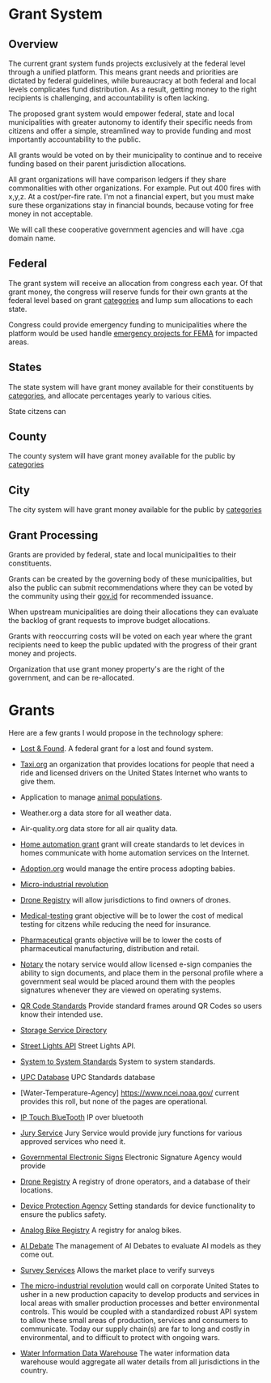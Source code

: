 # Grant System

## Overview

The current grant system funds projects exclusively at the federal level through a unified platform. This means grant needs and priorities are dictated by federal guidelines, while bureaucracy at both federal and local levels complicates fund distribution. As a result, getting money to the right recipients is challenging, and accountability is often lacking.

The proposed grant system would empower federal, state and local municipalities with greater autonomy to identify their specific needs from citizens and offer a simple, streamlined way to provide funding and most importantly accountability to the public.

All grants would be voted on by their municipality to continue and to receive funding based on their parent jurisdiction allocations.

All grant organizations will have comparison ledgers if they share commonalities with other organizations. For example. Put out 400 fires with x,y,z. At a cost/per-fire rate. I'm not a financial expert, but you must make sure these organizations stay in financial bounds, because voting for free money in not acceptable.

We will call these cooperative government agencies and will have .cga domain name.

## Federal

The grant system will receive an allocation from congress each year.
Of that grant money, the congress will reserve funds for their own grants at the federal level based on grant [categories](./category/) and lump sum allocations to each state.

Congress could provide emergency funding to municipalities where the platform would be used handle [emergency projects for FEMA](/fema/) for impacted areas.

## States

The state system will have grant money available for their constituents by [categories](./category/), and allocate percentages yearly to various cities.

State citzens can

## County

The county system will have grant money available for the public by [categories](./category/)

## City

The city system will have grant money available for the public by [categories](./category/)

## Grant Processing

Grants are provided by federal, state and local municipalities to their constituents.

Grants can be created by the governing body of these municipalities, but also the public can submit recommendations where they can be voted by the community using their [gov.id](/government-os-services/id-gov/) for recommended issuance.

When upstream municipalities are doing their allocations they can evaluate the backlog of grant requests to improve budget allocations.

Grants with reoccurring costs will be voted on each year where the grant recipients need to keep the public updated with the progress of their grant money and projects.

Organization that use grant money property's are the right of the government, and can be re-allocated.

# Grants

Here are a few grants I would propose in the technology sphere:

- [Lost & Found](./lost-and-found). A federal grant for a lost and found system.

- [Taxi.org](./taxi-org/) an organization that provides locations for people that need a ride and licensed drivers on the United States Internet who wants to give them.

- Application to manage [animal populations](./animal-agency/).

- Weather.org a data store for all weather data.

- Air-quality.org data store for all air quality data.

- [Home automation grant](./home-automation/) grant will create standards to let devices in homes communicate with home automation services on the Internet.

- [Adoption.org](./adoption) would manage the entire process adopting babies.

- [Micro-industrial revolution](./micro-industrial-revolution/)

- [Drone Registry](/grants/drone-registry/) will allow jurisdictions to find owners of drones.

- [Medical-testing](./medical-testing) grant objective will be to lower the cost of medical testing for citzens while reducing the need for insurance.

- [Pharmaceutical](./pharma) grants objective will be to lower the costs of pharmaceutical manufacturing, distribution and retail.

- [Notary](./notary/) the notary service would allow licensed e-sign companies the ability to sign documents, and place them in the personal profile where a government seal would be placed around them with the peoples signatures whenever they are viewed on operating systems.

- [QR Code Standards](./qr-code-standards/) Provide standard frames around QR Codes so users know their intended use.

- [Storage Service Directory](./storage-service-directory/)

- [Street Lights API](./street-lights-api/) Street Lights API.

- [System to System Standards](./system-to-system-standards/) System to system standards.

- [UPC Database](./upc/) UPC Standards database

- [Water-Temperature-Agency] https://www.ncei.noaa.gov/ current provides this roll, but none of the pages are operational.

- [IP Touch BlueTooth](/ip-touch-bluetooth/) IP over bluetooth

- [Jury Service](/jury-service/) Jury Service would provide jury functions for various approved services who need it.

- [Governmental Electronic Signs](./governmental-electronic-signs) Electronic Signature Agency would provide

- [Drone Registry](./drone-registry/) A registry of drone operators, and a database of their locations.

- [Device Protection Agency](./device-protection-agency/) Setting standards for device functionality to ensure the publics safety.

- [Analog Bike Registry](./analog-bike-registry/) A registry for analog bikes.

- [AI Debate](./ai-debate/) The management of AI Debates to evaluate AI models as they come out.

- [Survey Services](./survey-services/) Allows the market place to verify surveys

- [The micro-industrial revolution](./micro-industrial-revolution/) would call on corporate United States to usher in a new production capacity to develop products and services in local areas with smaller production processes and better environmental controls. This would be coupled with a standardized robust API system to allow these small areas of production, services and consumers to communicate. Today our supply chain(s) are far to long and costly in environmental, and to difficult to protect with ongoing wars.

- [Water Information Data Warehouse](./water-information-data-warehouse/) The water information data warehouse would aggregate all water details from all jurisdictions in the country.
